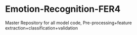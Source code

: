# Emotion-Recognition-FER4
Master Repository for all model code, Pre-processing+feature extraction+classification+validation
